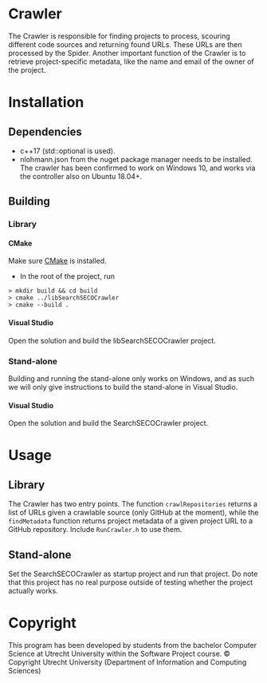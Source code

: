 # Crawler

The Crawler is responsible for finding projects to process, scouring different code sources and returning found URLs. 
These URLs are then processed by the Spider. Another important function of the Crawler is to retrieve project-specific metadata, like the name and email of the owner of the project.

# Installation

## Dependencies
* c++17 (std::optional is used).
* nlohmann.json from the nuget package manager needs to be installed.
The crawler has been confirmed to work on Windows 10, and works via the controller also on Ubuntu 18.04+.

## Building

### Library

#### CMake
Make sure [CMake](https://cmake.org/download) is installed.
- In the root of the project, run
```
> mkdir build && cd build
> cmake ../libSearchSECOCrawler
> cmake --build .
```

#### Visual Studio
Open the solution and build the libSearchSECOCrawler project.

### Stand-alone
Building and running the stand-alone only works on Windows, and as such we will only give instructions to build the stand-alone in Visual Studio.

#### Visual Studio

Open the solution and build the SearchSECOCrawler project.

# Usage

## Library

The Crawler has two entry points. The function `crawlRepositories` returns a list of URLs given a crawlable source (only GitHub at the moment), 
while the `findMetadata` function returns project metadata of a given project URL to a GitHub repository. Include `RunCrawler.h` to use them.

## Stand-alone
Set the SearchSECOCrawler as startup project and run that project. Do note that this project has no real purpose outside of testing whether the project actually works.

# Copyright

This program has been developed by students from the bachelor Computer Science at Utrecht University within the Software Project course.
© Copyright Utrecht University (Department of Information and Computing Sciences)